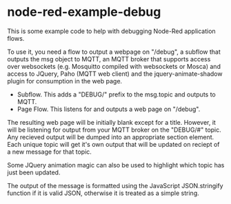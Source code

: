 # node-red-example-debug

This is some example code to help with debugging Node-Red application flows.

To use it, you need a flow to output a webpage on "/debug", a subflow that outputs 
the msg object to MQTT, an MQTT broker that supports access over websockets 
(e.g. Mosquitto compiled with websockets or Mosca) and access to JQuery, Paho (MQTT web client) and the jquery-animate-shadow
plugin for consumption in the web page.

- Subflow. This adds a "DEBUG/" prefix to the msg.topic and outputs to MQTT.
- Page Flow. This listens for and outputs a web page on "/debug".

The resulting web page will be initially blank except for a title. However, it will be listening for output
from your MQTT broker on the "DEBUG/#" topic. Any recieved output will be dumped into an appropriate section element.
Each unique topic will get it's own output that will be updated on reciept of a new message for that topic.

Some JQuery animation magic can also be used to highlight which topic has just been updated.

The output of the message is formatted using the JavaScript JSON.stringify function if it is valid JSON, otherwise it is
treated as a simple string.
